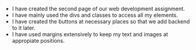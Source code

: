 * I have created the second page of our web development assignment.
* I have mainly used the divs and classes to access all my elements.
* I have created the buttons at necessary places so that we add backend to it later.
* I have used margins extensively to keep my text and images at appropiate positions.